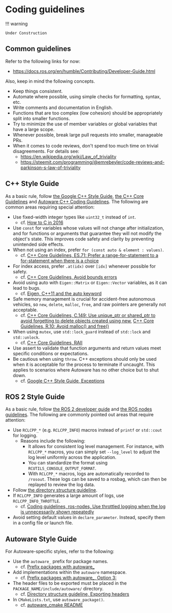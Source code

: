 # Coding guidelines

!!! warning

    Under Construction

## Common guidelines

Refer to the following links for now:

- <https://docs.ros.org/en/humble/Contributing/Developer-Guide.html>

Also, keep in mind the following concepts.

- Keep things consistent.
- Automate where possible, using simple checks for formatting, syntax, etc.
- Write comments and documentation in English.
- Functions that are too complex (low cohesion) should be appropriately split into smaller functions.
- Try to minimize the use of member variables or global variables that have a large scope.
- Whenever possible, break large pull requests into smaller, manageable PRs.
- When it comes to code reviews, don't spend too much time on trivial disagreements. For details see:
  - <https://en.wikipedia.org/wiki/Law_of_triviality>
  - <https://steemit.com/programming/@emrebeyler/code-reviews-and-parkinson-s-law-of-triviality>

## C++ Style Guide

As a basic rule, follow [the Google C++ Style Guide](https://google.github.io/styleguide/cppguide.html), [the C++ Core Guidelines](https://github.com/isocpp/CppCoreGuidelines/blob/master/CppCoreGuidelines.md) and [Autoware C++ Coding Guidelines](./languages/cpp.md). The following are common areas requiring special attention:

- Use fixed-width integer types like `uint32_t` instead of `int`.
  - cf. [How to C in 2016](https://matt.sh/howto-c)
- Use `const` for variables whose values will not change after initialization, and for functions or arguments that guarantee they will not modify the object's state. This improves code safety and clarity by preventing unintended side effects.
- When not using an index, prefer `for (const auto & element : values)`.
  - cf. [C++ Core Guidelines, ES.71: Prefer a range-for-statement to a for-statement when there is a choice](https://github.com/isocpp/CppCoreGuidelines/blob/master/CppCoreGuidelines.md#es71-prefer-a-range-for-statement-to-a-for-statement-when-there-is-a-choice)
- For index access, prefer `.at(idx)` over `[idx]` whenever possible for safety.
  - cf. [C++ Core Guidelines, Avoid bounds errors](https://github.com/isocpp/CppCoreGuidelines/blob/master/CppCoreGuidelines.md#slcon3-avoid-bounds-errors)
- Avoid using auto with `Eigen::Matrix` or `Eigen::Vector` variables, as it can lead to bugs.
  - cf. [Eigen, C++11 and the auto keyword](https://eigen.tuxfamily.org/dox/TopicPitfalls.html)
- Safe memory management is crucial for accident-free autonomous vehicles, so `new`, `delete`, `malloc`, `free`, and raw pointers are generally not acceptable.
  - cf. [C++ Core Guidelines, C.149: Use unique_ptr or shared_ptr to avoid forgetting to delete objects created using new](https://github.com/isocpp/CppCoreGuidelines/blob/master/CppCoreGuidelines.md#c149-use-unique_ptr-or-shared_ptr-to-avoid-forgetting-to-delete-objects-created-using-new), [C++ Core Guidelines, R.10: Avoid malloc() and free()](https://github.com/isocpp/CppCoreGuidelines/blob/master/CppCoreGuidelines.md#r10-avoid-malloc-and-free)
- When using `mutex`, use `std::lock_guard` instead of `std::lock` and `std::unlock`.
  - cf. [C++ Core Guidelines, RAII](https://github.com/isocpp/CppCoreGuidelines/blob/master/CppCoreGuidelines.md#Rr-raii)
- Use assert to validate that function arguments and return values meet specific conditions or expectations.
- Be cautious when using `throw`. C++ exceptions should only be used when it is acceptable for the process to terminate if uncaught. This applies to scenarios where Autoware has no other choice but to shut down.
  - cf. [Google C++ Style Guide, Exceptions](https://google.github.io/styleguide/cppguide.html#Exceptions)

## ROS 2 Style Guide

As a basic rule, follow [the ROS 2 developer guide](https://docs.ros.org/en/humble/The-ROS2-Project/Contributing/Developer-Guide.html) and [the ROS nodes guidelines](./ros-nodes/class-design.md). The following are commonly pointed out areas that require attention:

- Use `RCLCPP_*` (e.g. `RCLCPP_INFO`) macros instead of `printf` or `std::cout` for logging.
  - Reasons include the following:
    - It allows for consistent log level management. For instance, with `RCLCPP_*` macros, you can simply set `--log_level` to adjust the log level uniformly across the application.
    - You can standardize the format using `RCUTILS_CONSOLE_OUTPUT_FORMAT`.
    - With `RCLCPP_*` macros, logs are automatically recorded to `/rosout`. These logs can be saved to a rosbag, which can then be replayed to review the log data.
- Follow [the directory structure guideline](./ros-nodes/directory-structure.md).
- If `RCLCPP_INFO` generates a large amount of logs, use `RCLCPP_INFO_THROTTLE`.
  - cf. [Coding guidelines, ros-nodes, Use throttled logging when the log is unnecessarily shown repeatedly](./ros-nodes/console-logging.md#use-throttled-logging-when-the-log-is-unnecessarily-shown-repeatedly-required-non-automated)
- Avoid setting default values in `declare_parameter`. Instead, specify them in a config file or launch file.

## Autoware Style Guide

For Autoware-specific styles, refer to the following:

- Use the `autoware_` prefix for package names.
  - cf. [Prefix packages with autoware\_](https://github.com/orgs/autowarefoundation/discussions/4097)
- Add implementations within the `autoware` namespace.
  - cf. [Prefix packages with autoware\_, Option 3:](https://github.com/orgs/autowarefoundation/discussions/4097#discussioncomment-8384169)
- The header files to be exported must be placed in the `PACKAGE_NAME/include/autoware/` directory.
  - cf. [Directory structure guideline, Exporting headers](./ros-nodes/directory-structure.md#exporting-headers)
- In `CMakeLists.txt`, use `autoware_package()`.
  - cf. [autoware_cmake README](https://github.com/autowarefoundation/autoware_cmake/tree/main/autoware_cmake)
